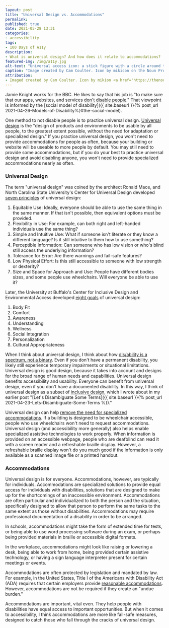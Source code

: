 ```yaml
---
layout: post
title: "Universal Design vs. Accommodations"
permalink:
published: true
date: 2021-05-28 13:31
categories:
- accessibility
tags:
- 100 Days of A11y
description:
- What is universal design? And how does it relate to accommodations?
featured-img: /img/a11y.jpg
alt-text: "Universal access icon: a stick figure with a circle around them."
caption: "Image created by Cam Coulter. Icon by mikicon on the Noun Project."
attribution:
- Imaged created by Cam Coulter. Icon by mikion <a href="https://thenounproject.com/icon/975769/">on the Noun Project</a>.
---
```


Jamie Knight works for the BBC. He likes to say that his job is "to make sure that our apps, websites, and services [don't disable people](https://youtu.be/XBzXBY9G2u4?t=253)." That viewpoint is informed by the [social model of disability]({{ site.baseurl }}{% post_url 2021-04-26-Models-of-Disability%}#the-social-model).

One method to not disable people is to practice universal design. [Universal design](https://projects.ncsu.edu/www/ncsu/design/sod5/cud/about_ud/udprinciplestext.htm) is the "design of products and environments to be usable by all people, to the greatest extent possible, without the need for adaptation or specialized design." If you practice universal design, you won't need to provide accommodations for people as often, because your building or website will be useable to more people by default. You may still need to provide some accommodations, but if you do your best to practice universal design and avoid disabling anyone, you won't need to provide specialized accommodations nearly as often.

### Universal Design

The term "universal design" was coined by the architect Ronald Mace, and North Carolina State University's Center for Universal Design developed [seven principles](http://universaldesign.ie/What-is-Universal-Design/The-7-Principles/) of universal design:

1. Equitable Use: Ideally, everyone should be able to use the same thing in the same manner. If that isn't possible, then equivalent options must be provided.
2. Flexibility in Use: For example, can both right and left-handed individuals use the same thing?
3. Simple and Intuitive Use: What if someone isn't literate or they know a different language? Is it still intuitive to them how to use something?
4. Perceptible Information: Can someone who has low vision or who's blind still access the underlying information?
5. Tolerance for Error: Are there warnings and fail-safe features?
6. Low Physical Effort: Is this still accessible to someone with low strength or dexterity?
7. Size and Space for Approach and Use: People have different bodies sizes, and some people use wheelchairs. Will everyone be able to use it?

Later, the University at Buffalo's Center for Inclusive Design and Environmental Access developed [eight goals](https://www.buffalo.edu/access/help-and-support/topic3/GoalsofUniversalDesign.html) of universal design:

1. Body Fit
2. Comfort
3. Awareness
4. Understanding
5. Wellness
6. Social Integration
7. Personalization
8. Cultural Appropriateness

When I think about universal design, I think about how [dis/ability is a spectrum, not a binary](https://www.24a11y.com/2018/disability-is-a-spectrum-not-a-binary/). Even if you don't have a permanent disability, you likely still experience temporary impairments or situational limitations. Universal design is good design, because it takes into account and designs for the broad range of human needs and capabilities. Universal design benefits accessibility and usability. Everyone can benefit from universal design, even if you don't have a documented disability. In this way, I think of universal design as a subset of [inclusive design](http://www.inclusivedesigntoolkit.com/whatis/whatis.html), which I wrote about in my earlier post "[Let's Disambiguate Some Terms]({{ site.baseurl }}{% post_url 2021-04-23-Lets-Disambiguate-Some-Terms %})."

Universal design can help [remove the need for specialized accommodations](https://www.washington.edu/doit/universal-design-vs-accommodation). If a building is designed to be wheelchair accessible, people who use wheelchairs won't need to request accommodations. Universal design (and accessibility more generally) also helps enable specialized assistive technologies to work properly. When information is provided on an accessible webpage, people who are deafblind can read it with a screen reader and a refreshable braille display. However, a refreshable braille display won't do you much good if the information is only available as a scanned image file or a printed handout.

### Accommodations

Universal design is for everyone. Accommodations, however, are typically for individuals. Accommodations are specialized solutions to provide equal access for individuals with disabilities, solutions that are designed to make up for the shortcomings of an inaccessible environment. Accommodations are often particular and individualized to both the person and the situation, specifically designed to allow that person to perform the same tasks to the same extent as those without disabilities. Accommodations may require professional documentation of a disability in order to be arranged.

In schools, accommodations might take the form of extended time for tests, or being able to use word processing software during an exam, or perhaps being provided materials in braille or accessible digital formats.

In the workplace, accommodations might look like raising or lowering a desk, being able to work from home, being provided certain assistive technology, or having a sign language interpreter present for certain meetings or events.

Accommodations are often protected by legislation and mandated by law. For example, in the United States, Title I of the Americans with Disability Act (ADA) requires that certain employers provide [reasonable accommodations](https://www.dol.gov/agencies/odep/program-areas/employers/accommodations). However, accommodations are not be required if they create an "undue burden."

Accommodations are important, vital even. They help people with disabilities have equal access to important opportunities. But when it comes to accessibility, I think accommodations are more like fail-safe measures, designed to catch those who fall through the cracks of universal design.
